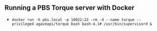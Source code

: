 

## Running a PBS Torque server with Docker

* `docker run -h pbs.local -p 10022:22 -rm -d --name torque --privileged agaveapi/torque bash bash-4.1# /usr/bin/supervisord &`

